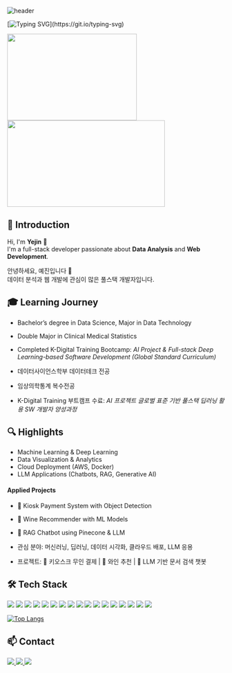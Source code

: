 ![header](https://capsule-render.vercel.app/api?type=waving&color=gradient&customColorList=1&height=200&section=header&text=Yejinlee99's%20Github&fontSize=50&animation=twinkling&fontAlign=68&fontAlignY=36)

[![Typing SVG](https://readme-typing-svg.demolab.com?font=Rubik+Puddles&size=50&pause=1000&color=FCB4FF&background=FFFBF700&width=1000&height=100&lines=Welcome!+++Yejin's+Github!)](https://git.io/typing-svg)


<div align="left">
  <a href="https://www.gitanimals.org/en_US?utm_medium=image&utm_source=yejinlee99&utm_content=farm">
    <img src="https://render.gitanimals.org/farms/yejinlee99" style="height:200px; width:300px;" />
  </a>
  <a href="https://github.com/yejinlee99/github-readme-stats">
    <img src="https://github-readme-stats.vercel.app/api?username=yejinlee99&show_icons=true&count_private=true&hide_border=true&title_color=f7f5f5&text_color=f7f5f5&icon_color=ffffff&bg_color=30,feac5e80,c779d080,4bc0c880" style="height:200px; width:365px;" />
  </a>
</div>

## 🧸 **Introduction**

Hi, I'm **Yejin** 👋  
I'm a full-stack developer passionate about **Data Analysis** and **Web Development**.  

안녕하세요, 예진입니다 👋  
데이터 분석과 웹 개발에 관심이 많은 풀스택 개발자입니다.  

## 🎓 **Learning Journey**
- Bachelor’s degree in Data Science, Major in Data Technology  
- Double Major in Clinical Medical Statistics  
- Completed K-Digital Training Bootcamp: *AI Project & Full-stack Deep Learning-based Software Development (Global Standard Curriculum)*  

- 데이터사이언스학부 데이터테크 전공  
- 임상의학통계 복수전공  
- K-Digital Training 부트캠프 수료: *AI 프로젝트 글로벌 표준 기반 풀스택 딥러닝 활용 SW 개발자 양성과정*  


## 🔍 **Highlights**
- Machine Learning & Deep Learning  
- Data Visualization & Analytics  
- Cloud Deployment (AWS, Docker)  
- LLM Applications (Chatbots, RAG, Generative AI)  

#### **Applied Projects**  
- 🍞 Kiosk Payment System with Object Detection  
- 🍷 Wine Recommender with ML Models  
- 🤖 RAG Chatbot using Pinecone & LLM  

- 관심 분야: 머신러닝, 딥러닝, 데이터 시각화, 클라우드 배포, LLM 응용  
- 프로젝트: 🍞 키오스크 무인 결제 | 🍷 와인 추천 | 🤖 LLM 기반 문서 검색 챗봇

## 🛠 Tech Stack

<p>
  <!-- 주황 계열 -->
  <img src="https://img.shields.io/badge/python-feccae?style=for-the-badge&logo=python&logoColor=white" />
  <img src="https://img.shields.io/badge/django-fed7b2?style=for-the-badge&logo=django&logoColor=white" />
  <img src="https://img.shields.io/badge/mysql-fec89a?style=for-the-badge&logo=mysql&logoColor=white" />
  <img src="https://img.shields.io/badge/pandas-fdb58f?style=for-the-badge&logo=pandas&logoColor=white" />
  <img src="https://img.shields.io/badge/numpy-fca97a?style=for-the-badge&logo=numpy&logoColor=white" />
  <img src="https://img.shields.io/badge/scikit--learn-fc9f68?style=for-the-badge&logo=scikit-learn&logoColor=black" />

  <!-- 보라 계열 -->
  <img src="https://img.shields.io/badge/openai-e8c8ff?style=for-the-badge&logo=openai&logoColor=4b0082" />
  <img src="https://img.shields.io/badge/aws-e0b3ff?style=for-the-badge&logo=amazonaws&logoColor=4b0082" />
  <img src="https://img.shields.io/badge/pinecone-d8aefc?style=for-the-badge&logoColor=white" />
  <img src="https://img.shields.io/badge/docker-d19dfc?style=for-the-badge&logo=docker&logoColor=white" />
  <img src="https://img.shields.io/badge/github%20actions-cc8bf9?style=for-the-badge&logo=githubactions&logoColor=white" />
  
  <!-- 청록 계열 -->
  <img src="https://img.shields.io/badge/github-b3f0f0?style=for-the-badge&logo=github&logoColor=181717" />
  <img src="https://img.shields.io/badge/git-9ce9e9?style=for-the-badge&logo=git&logoColor=white" />
  <img src="https://img.shields.io/badge/notion-88e2e2?style=for-the-badge&logo=notion&logoColor=white" />
  <img src="https://img.shields.io/badge/html5-70dbdb?style=for-the-badge&logo=html5&logoColor=white" />
  <img src="https://img.shields.io/badge/css3-5cd4d4?style=for-the-badge&logo=css3&logoColor=white" />
  <img src="https://img.shields.io/badge/javascript-4bc0c8?style=for-the-badge&logo=javascript&logoColor=black" />
</p>

[![Top Langs](https://github-readme-stats.vercel.app/api/top-langs/?username=yejinlee99&layout=compact)](https://github.com/yejinlee99/github-readme-stats)



## 📫 Contact

<a href="mailto:leeyejin991215@gmail.com">
  <img src="https://img.shields.io/badge/Email-feccae?style=for-the-badge&logo=gmail&logoColor=f7f5f5" />
</a>
<a href="https://www.youtube.com/@jin_ye.l">
  <img src="https://img.shields.io/badge/YouTube-e8c8ff?style=for-the-badge&logo=youtube&logoColor=white" />
</a>
<a href="https://github.com/yejinlee99">
  <img src="https://img.shields.io/badge/GitHub-b3f0f0?style=for-the-badge&logo=github&logoColor=white" />
</a>


